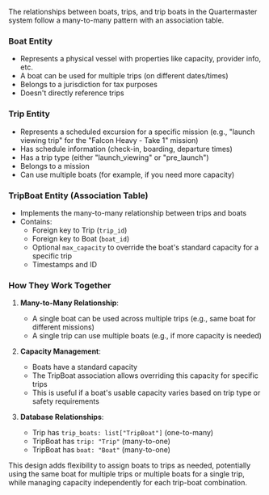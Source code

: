 The relationships between boats, trips, and trip boats in the Quartermaster system follow a many-to-many pattern with an association table. 

### Boat Entity
- Represents a physical vessel with properties like capacity, provider info, etc.
- A boat can be used for multiple trips (on different dates/times)
- Belongs to a jurisdiction for tax purposes
- Doesn't directly reference trips

### Trip Entity
- Represents a scheduled excursion for a specific mission (e.g., "launch viewing trip" for the "Falcon Heavy - Take 1" mission)
- Has schedule information (check-in, boarding, departure times)
- Has a trip type (either "launch_viewing" or "pre_launch")
- Belongs to a mission
- Can use multiple boats (for example, if you need more capacity)

### TripBoat Entity (Association Table)
- Implements the many-to-many relationship between trips and boats
- Contains:
  - Foreign key to Trip (`trip_id`)
  - Foreign key to Boat (`boat_id`)
  - Optional `max_capacity` to override the boat's standard capacity for a specific trip
  - Timestamps and ID

### How They Work Together

1. **Many-to-Many Relationship**:
   - A single boat can be used across multiple trips (e.g., same boat for different missions)
   - A single trip can use multiple boats (e.g., if more capacity is needed)

2. **Capacity Management**:
   - Boats have a standard capacity
   - The TripBoat association allows overriding this capacity for specific trips
   - This is useful if a boat's usable capacity varies based on trip type or safety requirements

3. **Database Relationships**:
   - Trip has `trip_boats: list["TripBoat"]` (one-to-many)
   - TripBoat has `trip: "Trip"` (many-to-one)
   - TripBoat has `boat: "Boat"` (many-to-one)

This design adds flexibility to assign boats to trips as needed, potentially using the same boat for multiple trips or multiple boats for a single trip, while managing capacity independently for each trip-boat combination.
